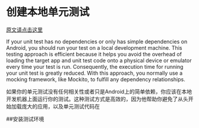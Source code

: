 # 创建本地单元测试
[原文请点击这里](http://developer.android.com/intl/zh-cn/training/testing/unit-testing/local-unit-tests.html)

If your unit test has no dependencies or only has simple dependencies on Android, you should run your test on a local development machine. This testing approach is efficient because it helps you avoid the overhead of loading the target app and unit test code onto a physical device or emulator every time your test is run. Consequently, the execution time for running your unit test is greatly reduced. With this approach, you normally use a mocking framework, like Mockito, to fulfill any dependency relationships.

如果你的单元测试没有任何相关性或者只是Android上的简单依赖，你应该在本地开发机器上面运行你的测试。这种测试方式是高效的，因为他帮助你避免了从头开始加载庞大的应用，以及单元测试代码在

##安装测试环境